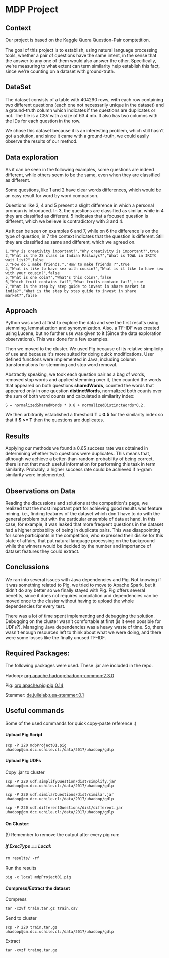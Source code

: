 # MDP Project

## Context

Our project is based on the Kaggle Quora Question-Pair comptetition. 

The goal of this project is to establish, using natural language processing tools, whether a pair of questions have the same intent, in the sense that the answer to any one of them would also answer the other. Specifically, we're measuring to what extent can term similarity help establish this fact, since we're counting on a dataset with ground-truth.

## DataSet

The dataset consists of a table with 404290 rows, with each row containing two different questions (each one not necessarily unique in the dataset) and a ground-truth column which indicates if the questions are duplicates or not. The file is a CSV with a size of 63.4 mb. It also has two columns with the IDs for each question in the row.

We chose this dataset because it is an interesting problem, which still hasn't got a solution, and since it came with a ground-truth, we could easily observe the results of our method.

## Data exploration

As it can be seen in the following examples, some questions are indeed different, while others seem to be the same, even when they are classified as different. 

Some questions, like 1 and 2 have clear words differences, which would be an easy result for word by word comparison. 

Questions like 3, 4 and 5 present a slight difference in which a personal pronoun is introduced. In 3, the questions are classified as similar, while in 4 they are classified as different. 5 indicates that a focused question is different, which we believe is contradictory with 3 and 4.

As it can be seen on examples 6 and 7, while on 6 the difference is on the type of question, in 7 the context indicates that the question is different. Still they are classified as same and different, which we agreed on.

```
1,"Why is creativity important?","Why creativity is important?",true
2,"What is the 2S class in Indian Railways?","What is TQWL in IRCTC wait list?",false
3,"How do I make friends.","How to make friends ?",true
4,"What is like to have sex with cousin?","What is it like to have sex with your cousin?",false
5,"What is one coin?","What's this coin?",false
6,"Which fruit contains fat?","What fruits contain fat?",true
7,"What is the step by step guide to invest in share market in india?","What is the step by step guide to invest in share market?",false
```

## Approach

Python was used at first to explore the data and see the first results using stemming, lemmatization and synonymization. Also, a TF-IDF was created using Lucene, but no further use was given to it (Since the data exploration observations). This was done for a few examples. 

Then we moved to the cluster. We used Pig because of its relative simplicity of use and because it's more suited for doing quick modifications. User defined functions were implemented in Java, including column transformations for stemming and stop word removal.

Abstractly speaking, we took each question pair as a bag of words, removed stop words and applied stemming over it, then counted the words that appeared on both questions **sharedWords**, counted the words that appeared only in one question **distinctWords**, normalized both counts over the sum of both word counts and calculated a similarity index:

```
S = normalizedSharedWords * 0.8 + normalizedDistinctWords*0.2.
```

We then arbitrarily established a threshold **T = 0.5** for the similarity index so that if **S >= T** then the questions are duplicates.

## Results

Applying our methods we found a 0.65 success rate was obtained in determining whether two questions were duplicates. This means that, although we achieve a better-than-random probability of being correct, there is not that much useful information for performing this task in term similarity. Probably, a higher success rate could be achieved if n-gram similarity were implemented. 

## Observations on Data

Reading the discussions and solutions at the competition's page, we realized that the most important part for achieving good results was feature mining, i.e., finding features of the dataset which don't have to do with the general problem but with the particular ensemble of data at hand. In this case, for example, it was leaked that more frequent questions in the dataset had a higher probability of being in duplicate pairs. This was disappointing for some participants in the competition, who expressed their dislike for this state of affairs, that put natural language processing on the background while the winners would be decided by the number and importance of dataset features they could extract.

## Conclussions

We ran into several issues with Java dependencies and Pig. Not knowing if it was something related to Pig, we tried to move to Apache Spark, but it didn't do any better so we finally stayed with Pig.
Pig offers several benefits, since it does not requires compilation and dependencies can be moved once to the cluster without having to upload the whole dependencies for every test.

There was a lot of time spent implementing and debugging the solution. Debugging on the cluster wasn't comfortable at first (is it even possible for UDFs?). Managing Java dependencies was a heavy waste of time. So, there wasn't enough resources left to think about what we were doing, and there were some losses like the finally unused TF-IDF.

## Required Packages:
The following packages were used. These .jar are included in the repo.

Hadoop: [org.apache.hadoop;hadoop-common:2.3.0](http://search.maven.org/remotecontent?filepath=org/apache/hadoop/hadoop-common/2.3.0/hadoop-common-2.3.0.jar)

Pig: [org.apache.pig;pig;0.14](http://search.maven.org/remotecontent?filepath=org/apache/pig/pig/0.14.0/pig-0.14.0.jar)

Stemmer: [de.julielab;uea-stemmer:0.1](http://search.maven.org/remotecontent?filepath=de/julielab/uea-stemmer/0.1/uea-stemmer-0.1.jar)

## Useful commands
Some of the used commands for quick copy-paste reference :)

#### Upload Pig Script
```
scp -P 220 mdpProject01.pig uhadoop@cm.dcc.uchile.cl:/data/2017/uhadoop/gdlp
```

#### Upload Pig UDFs
Copy .jar to cluster
```
scp -P 220 udf.simplifyQuestion/dist/simplify.jar uhadoop@cm.dcc.uchile.cl:/data/2017/uhadoop/gdlp
```

```
scp -P 220 udf.similarQuestions/dist/similar.jar uhadoop@cm.dcc.uchile.cl:/data/2017/uhadoop/gdlp
```

```
scp -P 220 udf.differentQuestions/dist/different.jar uhadoop@cm.dcc.uchile.cl:/data/2017/uhadoop/gdlp
```

#### On Cluster:
(!) Remember to remove the output after every pig run:

##### If ExecType == Local:
```
rm results/ -rf
```

Run the results
```PigLatin
pig -x local mdpProject01.pig
```

#### Compress/Extract the dataset
Compress
```
tar -czvf train.tar.gz train.csv
```
Send to cluster
```
scp -P 220 train.tar.gz uhadoop@cm.dcc.uchile.cl:/data/2017/uhadoop/gdlp
```
Extract
```
tar -xvzf traing.tar.gz
```